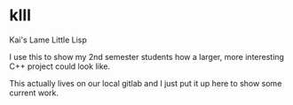 # klll
Kai's Lame Little Lisp

I use this to show my 2nd semester students how a larger, more interesting C++ project could look like.

This actually lives on our local gitlab and I just put it up here to show some current work.
